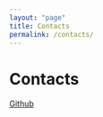 ```yaml
---
layout: "page"
title: Contacts
permalink: /contacts/
---
```



# Contacts
[Github](https://github.com/CanadianCrafter)
